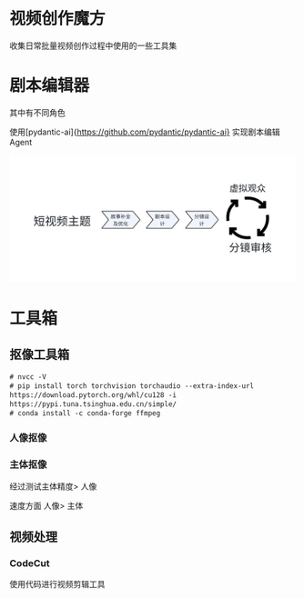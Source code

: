 # 视频创作魔方

收集日常批量视频创作过程中使用的一些工具集

# 剧本编辑器

其中有不同角色

使用[pydantic-ai]{https://github.com/pydantic/pydantic-ai} 实现剧本编辑Agent

![](doc/1.png)


# 工具箱

## 抠像工具箱

```commandline
# nvcc -V
# pip install torch torchvision torchaudio --extra-index-url https://download.pytorch.org/whl/cu128 -i https://pypi.tuna.tsinghua.edu.cn/simple/
# conda install -c conda-forge ffmpeg
```

### 人像抠像

### 主体抠像

经过测试主体精度> 人像

速度方面 人像> 主体

## 视频处理

### CodeCut

使用代码进行视频剪辑工具
